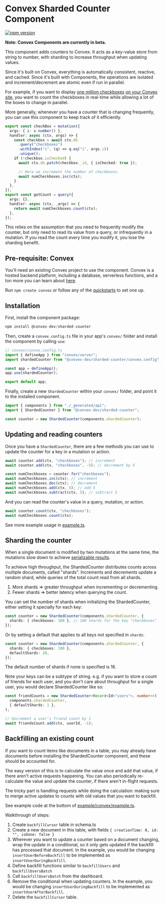 # Convex Sharded Counter Component

[![npm version](https://badge.fury.io/js/@convex-dev%2Fsharded-counter.svg)](https://badge.fury.io/js/@convex-dev%2Fsharded-counter)

**Note: Convex Components are currently in beta.**

<!-- START: Include on https://convex.dev/components -->

This component adds counters to Convex. It acts as a key-value store from
string to number, with sharding to increase throughput when updating values.

Since it's built on Convex, everything is automatically consistent, reactive,
and cached. Since it's built with Components, the operations are isolated and
increment/decrement are atomic even if run in parallel.

For example, if you want to display
[one million checkboxes](https://en.wikipedia.org/wiki/One_Million_Checkboxes)
[on your Convex site](https://www.youtube.com/watch?v=LRUWplYoejQ), you want to
count the checkboxes in real-time while allowing a lot of the boxes to change in
parallel.

More generally, whenever you have a counter that is changing frequently, you
can use this component to keep track of it efficiently.

```ts
export const checkBox = mutation({
  args: { i: v.number() },
  handler: async (ctx, args) => {
    const checkbox = await ctx.db
      .query("checkboxes")
      .withIndex("i", (q) => q.eq("i", args.i))
      .unique();
    if (!checkbox.isChecked) {
      await ctx.db.patch(checkbox._id, { isChecked: true });

      // Here we increment the number of checkboxes.
      await numCheckboxes.inc(ctx);
    }
  },
});
export const getCount = query({
  args: {},
  handler: async (ctx, _args) => {
    return await numCheckboxes.count(ctx);
  },
});
```

This relies on the assumption that you need to frequently modify the counter,
but only need to read its value from a query, or infrequently in a mutation.
If you read the count every time you modify it, you lose the sharding benefit.

## Pre-requisite: Convex

You'll need an existing Convex project to use the component.
Convex is a hosted backend platform, including a database, serverless functions,
and a ton more you can learn about [here](https://docs.convex.dev/get-started).

Run `npm create convex` or follow any of the [quickstarts](https://docs.convex.dev/home) to set one up.

## Installation

First, install the component package:

```ts
npm install @convex-dev/sharded-counter
```

Then, create a `convex.config.ts` file in your app's `convex/` folder and install the
component by calling `use`:

```ts
// convex/convex.config.ts
import { defineApp } from "convex/server";
import shardedCounter from "@convex-dev/sharded-counter/convex.config";

const app = defineApp();
app.use(shardedCounter);

export default app;
```

Finally, create a new `ShardedCounter` within your `convex/` folder, and point it to
the installed component.

```ts
import { components } from "./_generated/api";
import { ShardedCounter } from "@convex-dev/sharded-counter";

const counter = new ShardedCounter(components.shardedCounter);
```

## Updating and reading counters

Once you have a `ShardedCounter`, there are a few methods you can use to update
the counter for a key in a mutation or action.

```ts
await counter.add(ctx, "checkboxes"); // increment
await counter.add(ctx, "checkboxes", -5); // decrement by 5

const numCheckboxes = counter.for("checkboxes");
await numCheckboxes.inc(ctx); // increment
await numCheckboxes.dec(ctx); // decrement
await numCheckboxes.add(ctx, 5); // add 5
await numCheckboxes.subtract(ctx, 5); // subtract 5
```

And you can read the counter's value in a query, mutation, or action.

```ts
await counter.count(ctx, "checkboxes");
await numCheckboxes.count(ctx);
```

See more example usage in [example.ts](./example/convex/example.ts).

## Sharding the counter

When a single document is modified by two mutations at the same time, the
mutations slow down to achieve
[serializable results](https://docs.convex.dev/database/advanced/occ).

To achieve high throughput, the ShardedCounter distributes counts across
multiple documents, called "shards". Increments and decrements update a random
shard, while queries of the total count read from all shards.

1. More shards => greater throughput when incrementing or decrementing.
2. Fewer shards => better latency when querying the count.

You can set the number of shards when initializing the ShardedCounter, either
setting it specially for each key:

```ts
const counter = new ShardedCounter(components.shardedCounter, {
  shards: { checkboxes: 100 }, // 100 shards for the key "checkboxes"
});
```

Or by setting a default that applies to all keys not specified in `shards`:

```ts
const counter = new ShardedCounter(components.shardedCounter, {
  shards: { checkboxes: 100 },
  defaultShards: 20,
});
```

The default number of shards if none is specified is 16.

Note your keys can be a subtype of string. e.g. if you want to store a count of
friends for each user, and you don't care about throughput for a single user,
you would declare ShardedCounter like so:

```ts
const friendCounts = new ShardedCounter<Record<Id<"users">, number>>(
  components.shardedCounter,
  { defaultShards: 1 },
);

// Decrement a user's friend count by 1
await friendsCount.add(ctx, userId, -1);
```

## Backfilling an existing count

If you want to count items like documents in a table, you may already have
documents before installing the ShardedCounter component, and these should be
accounted for.

The easy version of this is to calculate the value once and add that value, if
there aren't active requests happening. You can also periodically re-calculate
the value and update the counter, if there aren't in-flight requests.

The tricky part is handling requests while doing the calculation: making sure to
merge active updates to counts with old values that you want to backfill.

See example code at the bottom of
[example/convex/example.ts](example/convex/example.ts).

Walkthrough of steps:

1. Create `backfillCursor` table in schema.ts
2. Create a new document in this table, with fields
   `{ creationTime: 0, id: "", isDone: false }`
3. Wherever you want to update a counter based on a document changing, wrap the
   update in a conditional, so it only gets updated if the backfill has processed
   that document. In the example, you would be changing `insertUserBeforeBackfill`
   to be implemented as `insertUserDuringBackfill`.
4. Define backfill functions similar to `backfillUsers` and `backfillUsersBatch`
5. Call `backfillUsersBatch` from the dashboard.
6. Remove the conditional when updating counters. In the example, you would be
   changing `insertUserDuringBackfill` to be implemented as
   `insertUserAfterBackfill`.
7. Delete the `backfillCursor` table.

<!-- END: Include on https://convex.dev/components -->
